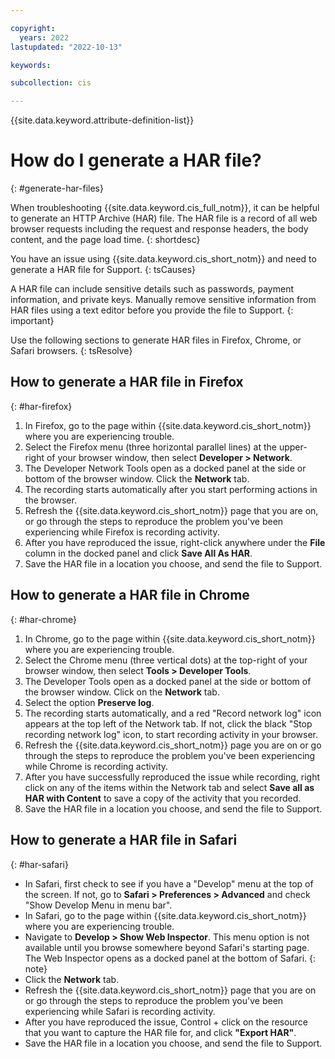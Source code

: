 ```yaml
---

copyright:
  years: 2022
lastupdated: "2022-10-13"

keywords:

subcollection: cis

---
```


{{site.data.keyword.attribute-definition-list}}

# How do I generate a HAR file?
{: #generate-har-files}

When troubleshooting {{site.data.keyword.cis_full_notm}}, it can be helpful to generate an HTTP Archive (HAR) file. The HAR file is a record of all web browser requests including the request and response headers, the body content, and the page load time.
{: shortdesc}

You have an issue using {{site.data.keyword.cis_short_notm}} and need to generate a HAR file for Support.
{: tsCauses}

A HAR file can include sensitive details such as passwords, payment information, and private keys. Manually remove sensitive information from HAR files using a text editor before you provide the file to Support.
{: important}

Use the following sections to generate HAR files in Firefox, Chrome, or Safari browsers.
{: tsResolve}

## How to generate a HAR file in Firefox
{: #har-firefox}

1. In Firefox, go to the page within {{site.data.keyword.cis_short_notm}} where you are experiencing trouble.
1. Select the Firefox menu (three horizontal parallel lines) at the upper-right of your browser window, then select **Developer > Network**.
1. The Developer Network Tools open as a docked panel at the side or bottom of the browser window. Click the **Network** tab.
1. The recording starts automatically after you start performing actions in the browser.
1. Refresh the {{site.data.keyword.cis_short_notm}} page that you are on, or go through the steps to reproduce the problem you've been experiencing while Firefox is recording activity.
1. After you have reproduced the issue, right-click anywhere under the **File** column in the docked panel and click **Save All As HAR**.
1. Save the HAR file in a location you choose, and send the file to Support.

## How to generate a HAR file in Chrome
{: #har-chrome}

1. In Chrome, go to the page within {{site.data.keyword.cis_short_notm}} where you are experiencing trouble.
1. Select the Chrome menu (three vertical dots) at the top-right of your browser window, then select **Tools > Developer Tools**.
1. The Developer Tools open as a docked panel at the side or bottom of the browser window. Click on the **Network** tab.
1. Select the option **Preserve log**.
1. The recording starts automatically, and a red "Record network log" icon appears at the top left of the Network tab. If not, click the black "Stop recording network log" icon, to start recording activity in your browser.
1. Refresh the {{site.data.keyword.cis_short_notm}} page you are on or go through the steps to reproduce the problem you've been experiencing while Chrome is recording activity.
1. After you have successfully reproduced the issue while recording, right click on any of the items within the Network tab and select **Save all as HAR with Content** to save a copy of the activity that you recorded.
1. Save the HAR file in a location you choose, and send the file to Support.

## How to generate a HAR file in Safari
{: #har-safari}

- In Safari, first check to see if you have a "Develop" menu at the top of the screen. If not, go to **Safari > Preferences > Advanced** and check "Show Develop Menu in menu bar".
- In Safari, go to the page within {{site.data.keyword.cis_short_notm}} where you are experiencing trouble.
- Navigate to **Develop > Show Web Inspector**.
    This menu option is not available until you browse somewhere beyond Safari's starting page. The Web Inspector opens as a docked panel at the bottom of Safari.
    {: note}
- Click the **Network** tab.
- Refresh the {{site.data.keyword.cis_short_notm}} page that you are on or go through the steps to reproduce the problem you've been experiencing while Safari is recording activity.
- After you have reproduced the issue, Control + click on the resource that you want to capture the HAR file for, and click **"Export HAR"**.
- Save the HAR file in a location you choose, and send the file to Support.
